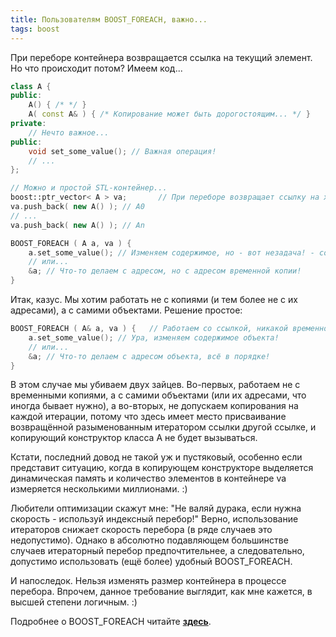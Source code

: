 ```yaml
---
title: Пользователям BOOST_FOREACH, важно...
tags: boost
---
```


При переборе контейнера возвращается ссылка на текущий элемент. Но что происходит потом? 
Имеем код...
```cpp
class A {
public:
    A() { /* */ }
    A( const A& ) { /* Копирование может быть дорогостоящим... */ }
private:
    // Нечто важное...
public:
    void set_some_value(); // Важная операция!
    // ...
};

// Можно и простой STL-контейнер...
boost::ptr_vector< A > va;       // При переборе возвращает ссылку на хранимый объект.
va.push_back( new A() ); // A0
// ...
va.push_back( new A() ); // An

BOOST_FOREACH ( A a, va ) {
    a.set_some_value(); // Изменяем содержимое, но - вот незадача! - содержимое временной копии!
    // или...
    &a; // Что-то делаем с адресом, но с адресом временной копии!
}
```
Итак, казус. Мы хотим работать не с копиями (и тем более не с их адресами), а с самими объектами. Решение простое:
```cpp
BOOST_FOREACH ( A& a, va ) {   // Работаем со ссылкой, никакой временной копии.
    a.set_some_value(); // Ура, изменяем содержимое объекта!
    // или...
    &a; // Что-то делаем с адресом объекта, всё в порядке!
}
```
В этом случае мы убиваем двух зайцев. Во-первых, работаем не с временными копиями, а с самими объектами (или их адресами, что иногда бывает нужно), а во-вторых, не допускаем копирования на каждой итерации, потому что здесь имеет место присваивание возвращённой разыменованным итератором ссылки другой ссылке, и копирующий конструктор класса A не будет вызываться.

Кстати, последний довод не такой уж и пустяковый, особенно если представит ситуацию, когда в копирующем конструкторе выделяется динамическая память и количество элементов в контейнере va измеряется несколькими миллионами. :)

Любители оптимизации скажут мне: "Не валяй дурака, если нужна скорость - используй индексный перебор!" Верно, использование итераторов снижает скорость перебора (в ряде случаев это недопустимо). Однако в абсолютно подавляющем большинстве случаев итераторный перебор предпочтительнее, а следовательно, допустимо использовать (ещё более) удобный BOOST_FOREACH.

И напоследок. Нельзя изменять размер контейнера в процессе перебора. Впрочем, данное требование выглядит, как мне кажется, в высшей степени логичным. :)

Подробнее о BOOST_FOREACH читайте **<a href="http://www.boost.org/doc/libs/1_40_0/doc/html/foreach.html">здесь</a>**.
